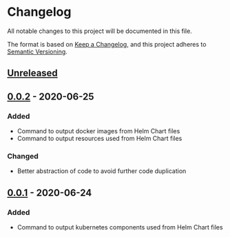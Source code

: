 # Changelog

All notable changes to this project will be documented in this file.

The format is based on [Keep a Changelog](https://keepachangelog.com/en/1.0.0/),
and this project adheres to [Semantic Versioning](https://semver.org/spec/v2.0.0.html).

## [Unreleased]

## [0.0.2] - 2020-06-25
### Added
- Command to output docker images from Helm Chart files
- Command to output resources used from Helm Chart files

### Changed
- Better abstraction of code to avoid further code duplication

## [0.0.1] - 2020-06-24
### Added
- Command to output kubernetes components used from Helm Chart files


[Unreleased]: https://github.com/nichelia/dok8s/compare/0.1.1...HEAD
[0.0.2]: https://github.com/nichelia/dok8s/compare/0.0.1...0.0.2
[0.0.1]: https://github.com/nichelia/dok8s/releases/tag/0.0.1
